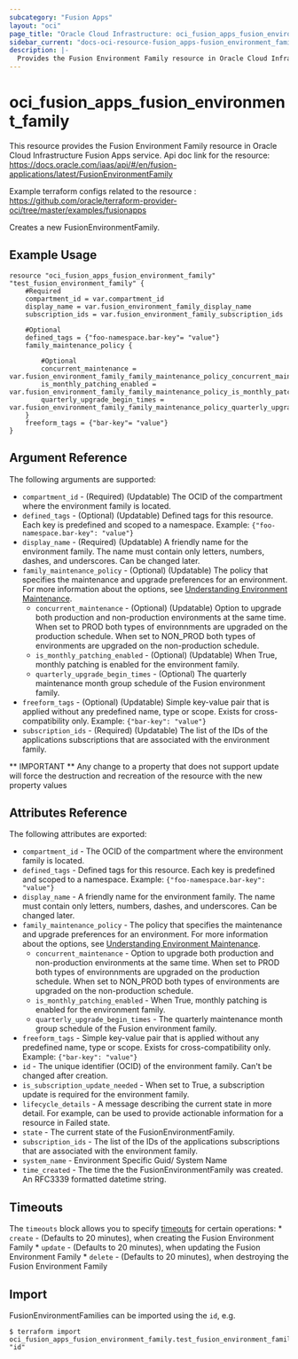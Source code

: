```yaml
---
subcategory: "Fusion Apps"
layout: "oci"
page_title: "Oracle Cloud Infrastructure: oci_fusion_apps_fusion_environment_family"
sidebar_current: "docs-oci-resource-fusion_apps-fusion_environment_family"
description: |-
  Provides the Fusion Environment Family resource in Oracle Cloud Infrastructure Fusion Apps service
---
```


# oci_fusion_apps_fusion_environment_family
This resource provides the Fusion Environment Family resource in Oracle Cloud Infrastructure Fusion Apps service.
Api doc link for the resource: https://docs.oracle.com/iaas/api/#/en/fusion-applications/latest/FusionEnvironmentFamily

Example terraform configs related to the resource : https://github.com/oracle/terraform-provider-oci/tree/master/examples/fusionapps

Creates a new FusionEnvironmentFamily.


## Example Usage

```hcl
resource "oci_fusion_apps_fusion_environment_family" "test_fusion_environment_family" {
	#Required
	compartment_id = var.compartment_id
	display_name = var.fusion_environment_family_display_name
	subscription_ids = var.fusion_environment_family_subscription_ids

	#Optional
	defined_tags = {"foo-namespace.bar-key"= "value"}
	family_maintenance_policy {

		#Optional
		concurrent_maintenance = var.fusion_environment_family_family_maintenance_policy_concurrent_maintenance
		is_monthly_patching_enabled = var.fusion_environment_family_family_maintenance_policy_is_monthly_patching_enabled
		quarterly_upgrade_begin_times = var.fusion_environment_family_family_maintenance_policy_quarterly_upgrade_begin_times
	}
	freeform_tags = {"bar-key"= "value"}
}
```

## Argument Reference

The following arguments are supported:

* `compartment_id` - (Required) (Updatable) The OCID of the compartment where the environment family is located.
* `defined_tags` - (Optional) (Updatable) Defined tags for this resource. Each key is predefined and scoped to a namespace. Example: `{"foo-namespace.bar-key": "value"}` 
* `display_name` - (Required) (Updatable) A friendly name for the environment family. The name must contain only letters, numbers, dashes, and underscores. Can be changed later.
* `family_maintenance_policy` - (Optional) (Updatable) The policy that specifies the maintenance and upgrade preferences for an environment. For more information about the options, see [Understanding Environment Maintenance](https://docs.cloud.oracle.com/iaas/Content/fusion-applications/plan-environment-family.htm#about-env-maintenance).
	* `concurrent_maintenance` - (Optional) (Updatable) Option to upgrade both production and non-production environments at the same time. When set to PROD both types of environnments are upgraded on the production schedule. When set to NON_PROD both types of environments are upgraded on the non-production schedule.
	* `is_monthly_patching_enabled` - (Optional) (Updatable) When True, monthly patching is enabled for the environment family.
	* `quarterly_upgrade_begin_times` - (Optional) The quarterly maintenance month group schedule of the Fusion environment family.
* `freeform_tags` - (Optional) (Updatable) Simple key-value pair that is applied without any predefined name, type or scope. Exists for cross-compatibility only. Example: `{"bar-key": "value"}` 
* `subscription_ids` - (Required) (Updatable) The list of the IDs of the applications subscriptions that are associated with the environment family.


** IMPORTANT **
Any change to a property that does not support update will force the destruction and recreation of the resource with the new property values

## Attributes Reference

The following attributes are exported:

* `compartment_id` - The OCID of the compartment where the environment family is located.
* `defined_tags` - Defined tags for this resource. Each key is predefined and scoped to a namespace. Example: `{"foo-namespace.bar-key": "value"}` 
* `display_name` - A friendly name for the environment family. The name must contain only letters, numbers, dashes, and underscores. Can be changed later.
* `family_maintenance_policy` - The policy that specifies the maintenance and upgrade preferences for an environment. For more information about the options, see [Understanding Environment Maintenance](https://docs.cloud.oracle.com/iaas/Content/fusion-applications/plan-environment-family.htm#about-env-maintenance).
	* `concurrent_maintenance` - Option to upgrade both production and non-production environments at the same time. When set to PROD both types of environnments are upgraded on the production schedule. When set to NON_PROD both types of environments are upgraded on the non-production schedule.
	* `is_monthly_patching_enabled` - When True, monthly patching is enabled for the environment family.
	* `quarterly_upgrade_begin_times` - The quarterly maintenance month group schedule of the Fusion environment family.
* `freeform_tags` - Simple key-value pair that is applied without any predefined name, type or scope. Exists for cross-compatibility only. Example: `{"bar-key": "value"}` 
* `id` - The unique identifier (OCID) of the environment family. Can't be changed after creation.
* `is_subscription_update_needed` - When set to True, a subscription update is required for the environment family.
* `lifecycle_details` - A message describing the current state in more detail. For example, can be used to provide actionable information for a resource in Failed state.
* `state` - The current state of the FusionEnvironmentFamily.
* `subscription_ids` - The list of the IDs of the applications subscriptions that are associated with the environment family.
* `system_name` - Environment Specific Guid/ System Name
* `time_created` - The time the the FusionEnvironmentFamily was created. An RFC3339 formatted datetime string.

## Timeouts

The `timeouts` block allows you to specify [timeouts](https://registry.terraform.io/providers/oracle/oci/latest/docs/guides/changing_timeouts) for certain operations:
	* `create` - (Defaults to 20 minutes), when creating the Fusion Environment Family
	* `update` - (Defaults to 20 minutes), when updating the Fusion Environment Family
	* `delete` - (Defaults to 20 minutes), when destroying the Fusion Environment Family


## Import

FusionEnvironmentFamilies can be imported using the `id`, e.g.

```
$ terraform import oci_fusion_apps_fusion_environment_family.test_fusion_environment_family "id"
```

